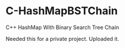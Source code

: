 # C-HashMapBSTChain
C++ HashMap With Binary Search Tree Chain

Needed this for a private project. Uploaded it. 
